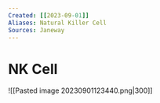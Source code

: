 ```yaml
---
Created: [[2023-09-01]]
Aliases: Natural Killer Cell
Sources: Janeway
---
```

# NK Cell
![[Pasted image 20230901123440.png|300]]
